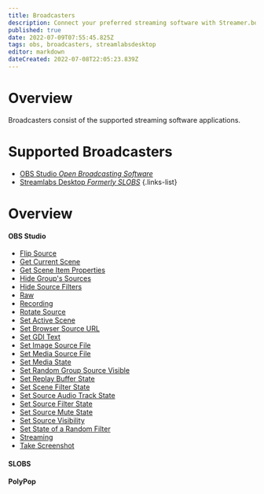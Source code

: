 ```yaml
---
title: Broadcasters
description: Connect your preferred streaming software with Streamer.bot
published: true
date: 2022-07-09T07:55:45.825Z
tags: obs, broadcasters, streamlabsdesktop
editor: markdown
dateCreated: 2022-07-08T22:05:23.839Z
---
```


# Overview

Broadcasters consist of the supported streaming software applications.

# Supported Broadcasters
* [OBS Studio *Open Broadcasting Software*](/en/Broadcasters/OBS)
* [Streamlabs Desktop *Formerly SLOBS*](/en/Broadcasters/StreamlabsDesktop)
{.links-list}

# Overview

<section class="overview-grid my-5">
  <div>
    <h4 class="overline">OBS Studio</h4>
    <ul>
      <li><a href="/en/Broadcasters/OBS/Flip-Source">Flip Source</a></li>
      <li><a href="/en/Broadcasters/OBS/Get-Current-Scene">Get Current Scene</a></li>
      <li><a href="/en/Broadcasters/OBS/Get-Scene-Item-Properties">Get Scene Item Properties</a></li>
      <li><a href="/en/Broadcasters/OBS/Hide-Group's-Sources">Hide Group's Sources</a></li>
      <li><a href="/en/Broadcasters/OBS/Hide-Source-Filters">Hide Source Filters</a></li>
      <li><a href="/en/Broadcasters/OBS/Raw">Raw</a></li>
      <li><a href="/en/Broadcasters/OBS/Recording">Recording</a></li>
      <li><a href="/en/Broadcasters/OBS/Rotate-Source">Rotate Source</a></li>
      <li><a href="/en/Broadcasters/OBS/Set-Active-Scene">Set Active Scene</a></li>
      <li><a href="/en/Broadcasters/OBS/Set-Browser-Source-URL">Set Browser Source URL</a></li>
      <li><a href="/en/Broadcasters/OBS/Set-GDI-Text">Set GDI Text</a></li>
      <li><a href="/en/Broadcasters/OBS/Set-Image-Source-File">Set Image Source File</a></li>
      <li><a href="/en/Broadcasters/OBS/Set-Media-Source-File">Set Media Source File</a></li>
      <li><a href="/en/Broadcasters/OBS/Set-Media-State">Set Media State</a></li>
      <li><a href="/en/Broadcasters/OBS/Set-Random-Group-Source-Visible">Set Random Group Source Visible</a></li>
      <li><a href="/en/Broadcasters/OBS/Set-Replay-Buffer-State">Set Replay Buffer State</a></li>
      <li><a href="/en/Broadcasters/OBS/Set-Scene-Filter-State">Set Scene Filter State</a></li>
      <li><a href="/en/Broadcasters/OBS/Set-Source-Audio-Track-State">Set Source Audio Track State</a></li>
      <li><a href="/en/Broadcasters/OBS/Set-Source-Filter-State">Set Source Filter State</a></li>
      <li><a href="/en/Broadcasters/OBS/Set-Source-Mute-State">Set Source Mute State</a></li>
      <li><a href="/en/Broadcasters/OBS/Set-Source-Visibility">Set Source Visibility</a></li>
      <li><a href="/en/Broadcasters/OBS/Set-State-of-a-Random-Filter">Set State of a Random Filter</a></li>
      <li><a href="/en/Broadcasters/OBS/Streaming">Streaming</a></li>
      <li><a href="/en/Broadcasters/OBS/Take-Screenshot">Take Screenshot</a></li>
    </ul>
  </div>
  <div>
  	<h4 class="overline">SLOBS</h4>
    <ul>
    </ul>
  </div>
  <div>
  	<h4 class="overline">PolyPop</h4>
    <ul>
    </ul>
  </div>
</section>
